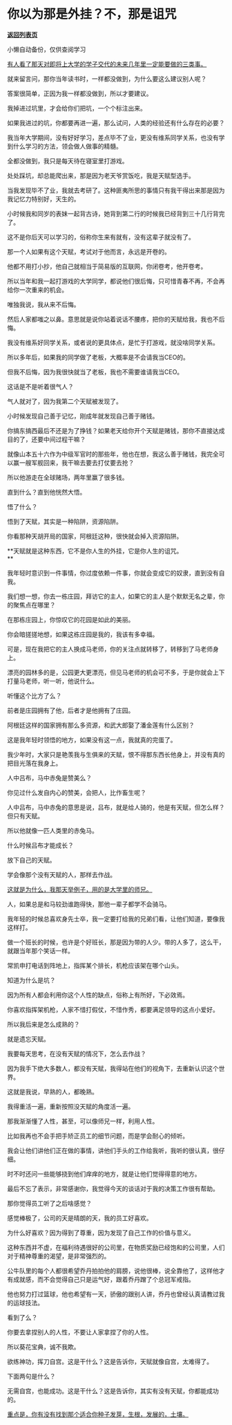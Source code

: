 # 你以为那是外挂？不，那是诅咒

[**返回列表页**](/gzh/记忆承载3)

小懒自动备份，仅供查阅学习

[有人看了那天对即将上大学的学子交代的未来几年里一定能要做的三类事。](http://mp.weixin.qq.com/s?__biz=MzU0MjYwNDU2Mw==&mid=2247514983&idx=1&sn=0fa54e6480e49f6c490cb5c140578db8&chksm=fb1ad71bcc6d5e0d5ff0fee6cd8dbb9769397da1e269a1ceb5cb74485e52b5171a68eff9edc5&scene=21#wechat_redirect)

就来留言问，那你当年读书时，一样都没做到，为什么要这么建议别人呢？

答案很简单，正因为我一样都没做到，所以才要建议。  

我掉进过坑里，才会给你们把坑，一个个标注出来。  

如果我进过的坑，你都要再进一遍，那么试问，人类的经验还有什么存在的必要？

我当年大学期间，没有好好学习，差点毕不了业，更没有维系同学关系，也没有学到什么学习的方法，领会做人做事的精髓。

全都没做到，我只是每天待在寝室里打游戏。

处处踩坑，却总能爬出来，那是因为老天爷赏饭吃，我是天赋型选手。  

当我发现毕不了业，我就去考研了。这种匪夷所思的事情只有我干得出来那是因为我记忆力特别好，天生的。  

小时候我和同岁的表妹一起背古诗，她背到第二行的时候我已经背到三十几行背完了。

这不是你后天可以学习的，俗称你生来有就有，没有这辈子就没有了。

那一个人如果有这个天赋，考试对于他而言，永远是开卷的。  

他都不用打小抄，他自己就相当于简易版的互联网，你闭卷考，他开卷考。  

所以当年和我一起打游戏的大学同学，都说他们很后悔，只可惜青春不再，不会再给你一次重来的机会。  

唯独我说，我从来不后悔。

然后人家都嗤之以鼻。意思就是说你站着说话不腰疼，把你的天赋给我，我也不后悔。

我没有维系好同学关系，或者说的更具体点，是忙于打游戏，就没啥同学关系。  

所以多年后，如果我的同学做了老板，大概率是不会请我当CEO的。  

但我不后悔，因为我很快就当了老板，我也不需要谁请我当CEO。  

这话是不是听着很气人？  

气人就对了，因为我第二个天赋被发现了。

小时候发现自己善于记忆，刚成年就发现自己善于赌钱。

你搞东搞西最后不还是为了挣钱？如果老天给你开个天赋是赌钱，那你不直接达成目的了，还要中间过程干嘛？

就像山本五十六作为中级军官时的那些年，他也在想，我这么善于赌钱，我完全可以赢一艘军舰回来，我干嘛去要去打仗要去抢？

所以他游走在全球赌场，两年里赢了很多钱。  

直到什么？直到他恍然大悟。  

悟了什么？  

悟到了天赋，其实是一种陷阱，资源陷阱。

你看那种天胡开局的国家，阿根廷这种，很快就会掉入资源陷阱。  

 **天赋就是这种东西，它不是你人生的外挂，它是你人生的诅咒。  
**

我年轻时意识到一件事情，你过度依赖一件事，你就会变成它的奴隶，直到没有自我。  

我们想一想，你去一栋庄园，拜访它的主人，如果它的主人是个默默无名之辈，你的聚焦点在哪里？  

在那栋庄园上，你惊叹它的花园是如此的美丽。

你会暗搓搓地想，如果这栋庄园是我的，我该有多幸福。

可是，现在我把它的主人换成马老师，你的关注点就转移了，转移到了马老师身上。  

漂亮的园林多的是，公园更大更漂亮，但见马老师的机会可不多，于是你就会上下打量马老师，听一听，他说什么。  

听懂这个比方了么？  

前者是庄园拥有了他，后者才是他拥有了庄园。

阿根廷这样的国家拥有那么多资源，和武大郎娶了潘金莲有什么区别？  

这是我年轻时领悟的地方，如果没有这一点，我就真的完蛋了。  

我少年时，大家只是艳羡我与生俱来的天赋，恨不得那东西长他身上，并没有真的把目光落在我身上。  

人中吕布，马中赤兔是赞美么？  

你见过什么发自内心的赞美，会把人，比作畜生呢？  

人中吕布，马中赤兔的意思是说，吕布，就是给人骑的，他是有天赋，但怎么样？但只有天赋。  

所以他就像一匹人类里的赤兔马。  

什么时候吕布才能成长？  

放下自己的天赋。

学会像那个没有天赋的人，那样去作战。  

[这就是为什么，我那天举例子，用的是大学里的师兄。](http://mp.weixin.qq.com/s?__biz=MzU0MjYwNDU2Mw==&mid=2247514983&idx=1&sn=0fa54e6480e49f6c490cb5c140578db8&chksm=fb1ad71bcc6d5e0d5ff0fee6cd8dbb9769397da1e269a1ceb5cb74485e52b5171a68eff9edc5&scene=21#wechat_redirect)  

人，如果总是和马较劲谁跑得快，那他一辈子都学不会骑马。

我年轻的时候总喜欢身先士卒，我一定要打给我的兄弟们看，让他们知道，要像我这样打。  

做一个班长的时候，也许是个好班长，那是因为带的人少。带的人多了，这么干，就跟当年那个笑话一样。

常凯申打电话到阵地上，指挥某个排长，机枪应该架在哪个山头。

知道为什么是坑？  

因为所有人都会利用你这个人性的缺点，俗称上有所好，下必效焉。

你喜欢指挥架机枪，人家不惜打假仗，不惜作秀，都要满足领导的这点小爱好。  

所以我后来是怎么成熟的？  

就是遗忘天赋。

我要每天思考，在没有天赋的情况下，怎么去作战？  

因为我手下绝大多数人，都没有天赋，我得站在他们的视角下，去重新认识这个世界。  

这就是我说，早熟的人，都晚熟。  

我得重活一遍，重新按照没天赋的角度活一遍。  

那我渐渐懂了人性，甚至，可以像师兄一样，利用人性。  

比如我再也不会手把手矫正员工的细节问题，而是学会耐心的倾听。

我会让他们讲他们正在做的事情，讲他们手头的工作给我听，我听的很认真，很仔细。  

时不时还问一些能够挠到他们痒痒的地方，就是让他们觉得得意的地方。  

最后不忘了表示，非常感谢你，我觉得今天的谈话对于我的决策工作很有帮助。  

那你觉得员工听了之后啥感觉？

感觉棒极了，公司的天是晴朗的天，我的员工好喜欢。

为什么好喜欢？因为得到了尊重，因为发现了自己工作的价值与意义。  

这种东西并不虚，在福利待遇很好的公司里，在物质奖励已经饱和的公司里，人们对于精神尊重的渴望，是非常强烈的。

公牛队里的每个人都很希望乔丹拍拍他的肩膀，说他很棒，说全靠他了，这样他才有成就感，而不会觉得自己只是运气好，跟着乔丹蹭了个总冠军戒指。

他也努力打过篮球，他也希望有一天，骄傲的跟别人讲，乔丹也曾经认真请教过我的运球技法。

看到了么？  

你要去拿捏别人的人性，不要让人家拿捏了你的人性。

所以葵花宝典，诚不我欺。

欲练神功，挥刀自宫。这是干什么？这是告诉你，天赋就像自宫，太难得了。  

下面两句是什么？  

无需自宫，也能成功。这是干什么？这是告诉你，其实有没有天赋，你都能成功的。  

[重点是，你有没有找到那个适合你种子发芽，生根，发展的，土壤。](http://mp.weixin.qq.com/s?__biz=Mzg4MTg2MzU3Mg==&mid=2247484390&idx=1&sn=c70de5e7fdae87e4d502e10d4ea1f00e&chksm=cf5e3d1df829b40b1653ac928c436514c6aa75a6d4d3703007e917f734e068059328e6476e8f&scene=21#wechat_redirect)

